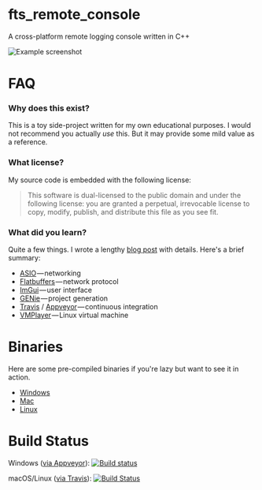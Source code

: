 fts_remote_console
===

A cross-platform remote logging console written in C++

![Example screenshot](https://cdn-images-1.medium.com/max/800/1*-nVVEQ9gRQei1SSAwPeyGA.png)

FAQ
===

### Why does this exist?
This is a toy side-project written for my own educational purposes. I would not recommend you actually *use* this. But it may provide some mild value as a reference.

### What license?
My source code is embedded with the following license:

> This software is dual-licensed to the public domain and under the following license: you are granted a perpetual, irrevocable license to copy, modify, publish, and distribute this file as you see fit.

### What did you learn?

Quite a few things. I wrote a lengthy [blog post](https://blog.forrestthewoods.com/writing-a-cross-platform-remote-logging-console-in-c-f2e22d3fee5e) with details. Here's a brief summary:

* [ASIO](http://think-async.com/) — networking
* [Flatbuffers](https://github.com/google/flatbuffers) — network protocol
* [ImGui](https://github.com/ocornut/imgui) — user interface
* [GENie](https://github.com/bkaradzic/GENie) — project generation
* [Travis](https://travis-ci.org/forrestthewoods/fts_remote_console) / [Appveyor](https://ci.appveyor.com/project/forrestthewoods/fts-remote-console) — continuous integration
* [VMPlayer](http://www.vmware.com/products/player/playerpro-evaluation.html) — Linux virtual machine


Binaries
===

Here are some pre-compiled binaries if you're lazy but want to see it in action.

* [Windows](https://s3.amazonaws.com/forrestthewoods.binaries/fts_remote_console/fts_remote_console_windows_vs2015.zip)
* [Mac](https://s3.amazonaws.com/forrestthewoods.binaries/fts_remote_console/fts_remote_console_macosx.zip)
* [Linux](https://s3.amazonaws.com/forrestthewoods.binaries/fts_remote_console/fts_remote_console_windows_linux.zip)

Build Status
===
Windows ([via Appveyor](https://www.appveyor.com/)): [![Build status](https://ci.appveyor.com/api/projects/status/n791a0uxq3layhm3?svg=true)](https://ci.appveyor.com/project/forrestthewoods/fts-remote-console)

macOS/Linux ([via Travis](https://travis-ci.org/)):  [![Build Status](https://travis-ci.org/forrestthewoods/fts_remote_console.svg?branch=master)](https://travis-ci.org/forrestthewoods/fts_remote_console)